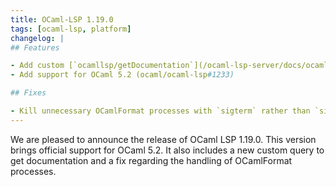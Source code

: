 ```yaml
---
title: OCaml-LSP 1.19.0
tags: [ocaml-lsp, platform]
changelog: |
## Features

- Add custom [`ocamllsp/getDocumentation`](/ocaml-lsp-server/docs/ocamllsp/getDocumentation-spec.md) request (ocaml/ocaml-lsp#1336)
- Add support for OCaml 5.2 (ocaml/ocaml-lsp#1233)

## Fixes

- Kill unnecessary OCamlFormat processes with `sigterm` rather than `sigint` or `sigkill` (ocaml/ocaml-lsp#1343)
---
```


We are pleased to announce the release of OCaml LSP 1.19.0. This version brings
official support for OCaml 5.2. It also includes a new custom query to get
documentation and a fix regarding the handling of OCamlFormat processes.
